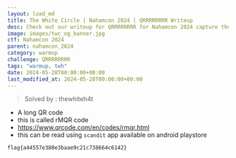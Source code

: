 ```yaml
---
layout: load_md
title: The White Circle | Nahamcon 2024 | QRRRRRRRR Writeup
desc: Check out our writeup for QRRRRRRRR for Nahamcon 2024 capture the flag competition.
image: images/twc_og_banner.jpg
ctf: Nahamcon 2024
parent: nahamcon_2024
category: warmup
challenge: QRRRRRRRR
tags: "warmup, twh"
date: 2024-05-28T00:00:00+00:00
last_modified_at: 2024-05-28T00:00:00+00:00
---
```



> Solved by : thewhiteh4t


- A long QR code
- this is called rMQR code
- https://www.qrcode.com/en/codes/rmqr.html
- this can be read using `scandit` app available on android playstore

```
flag{a44557e380e3baae9c21c738664c6142}
```

